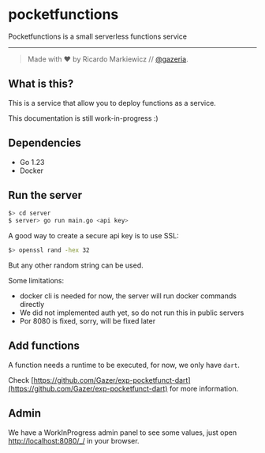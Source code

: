 # pocketfunctions

Pocketfunctions is a small serverless functions service

---
>Made with ❤️ by Ricardo Markiewicz // [@gazeria](https://twitter.com/gazeria).

## What is this?

This is a service that allow you to deploy functions as a service.

This documentation is still work-in-progress :)


## Dependencies

* Go 1.23
* Docker

## Run the server

```bash
$> cd server
$ server> go run main.go <api key>
```

A good way to create a secure api key is to use SSL:

```bash
$> openssl rand -hex 32
```

But any other random string can be used.

Some limitations:

* docker cli is needed for now, the server will run docker commands directly
* We did not implemented auth yet, so do not run this in public servers
* Por 8080 is fixed, sorry, will be fixed later

## Add functions

A function needs a runtime to be executed, for now, we only have `dart`.

Check [https://github.com/Gazer/exp-pocketfunct-dart](https://github.com/Gazer/exp-pocketfunct-dart) for more information.

## Admin

We have a WorkInProgress admin panel to see some values, just open
[http://localhost:8080/_/](http://localhost:8080/_/) in your browser.

